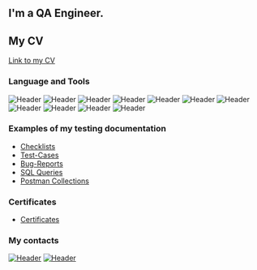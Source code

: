 ## I'm a QA Engineer. 
## My CV
[Link to my CV](https://www.google.ru/intl/ru/docs/about/)

### Language and Tools
![Header](https://img.shields.io/badge/Jira-090909?style=for-the-badge&logo=jira&logoColor=136be1)
![Header](https://img.shields.io/badge/Postman-090909?style=for-the-badge&logo=postman&logoColor=f76935)
![Header](https://img.shields.io/badge/Swagger-090909?style=for-the-badge&logo=swagger&logoColor=7ede2b)
![Header](https://img.shields.io/badge/Github-090909?style=for-the-badge&logo=github&logoColor=8cc4d7)
![Header](https://img.shields.io/badge/AzureDevops-090909?style=for-the-badge&logo=azuredevops&logoColor=0074d0)
![Header](https://img.shields.io/badge/MySQL-090909?style=for-the-badge&logo=mysql&logoColor=00618a)
![Header](https://img.shields.io/badge/MongoDB-090909?style=for-the-badge&logo=mongodb&logoColor=4aa73c)
![Header](https://img.shields.io/badge/DevTools-090909?style=for-the-badge&logo=googlechrome&logoColor=2674f2)
![Header](https://img.shields.io/badge/AndroidStudio-090909?style=for-the-badge&logo=androidstudio&logoColor=3ad07d)
![Header](https://img.shields.io/badge/Fiddler-090909?style=for-the-badge&logo=fiddler&logoColor=8cc4d7)
![Header](https://img.shields.io/badge/CharlesProxy-090909?style=for-the-badge&logo=charlesproxy&logoColor=8cc4d7)

### Examples of my testing documentation

- [Checklists](https://github.com/AlekseyPlatonov/Checklists)
- [Test-Cases](https://github.com/AlekseyPlatonov/Test-cases)
- [Bug-Reports](https://github.com/AlekseyPlatonov/Bug-reports)
- [SQL Queries](https://github.com/AlekseyPlatonov/SQL)
- [Postman Collections](https://github.com/AlekseyPlatonov/Postman)

### Certificates

- [Certificates](https://github.com/AlekseyPlatonov/Certificates)

### My contacts
[![Header](https://img.shields.io/badge/Telegram-090909?style=for-the-badge&logo=telegram&logoColor=31a5db)](https://t.me/komissred)
[![Header](https://img.shields.io/badge/Linkedin-090909?style=for-the-badge&logo=linkedin&logoColor=0073b1)](https://www.linkedin.com)
